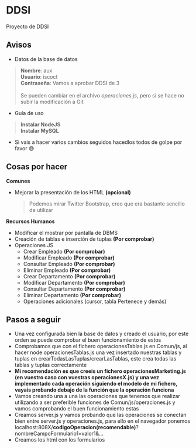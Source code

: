 # DDSI
Proyecto de DDSI

## Avisos
* Datos de la base de datos
 > __Nombre__: aux\
 __Usuario__: iscoct\
 __Contraseña__: Vamos a aprobar DDSI de 3\
 \
 Se pueden cambiar en el archivo _operaciones.js_, pero si se hace no subir la modificación a Git
 
* Guía de uso
> __Instalar NodeJS__\
  __Instalar MySQL__
 
* Si vais a hacer varios cambios seguidos hacedlos todos de golpe por favor :sweat_smile:

## Cosas por hacer
**Comunes**
  * Mejorar la presentación de los HTML __(opcional)__
    > Podemos mirar Twitter Bootstrap, creo que era bastante sencillo de utilizar

**Recursos Humanos**
  * Modificar el mostrar por pantalla de DBMS
  * Creación de tablas e inserción de tuplas __(Por comprobar)__
  * Operaciones JS
    * Crear Empleado __(Por comprobar)__
    * Modificar Empleado __(Por comprobar)__
    * Consultar Empleado __(Por comprobar)__
    * Eliminar Empleado __(Por comprobar)__  
    * Crear Departamento __(Por comprobar)__
    * Modificar Departamento __(Por comprobar)__
    * Consultar Departamento __(Por comprobar)__  
    * Eliminar Departamento __(Por comprobar)__  
    * Operaciones adicionales (cursor, tabla Pertenece y demás)

## Pasos a seguir
  * Una vez configurada bien la base de datos y creado el usuario, por este orden se puede comprobar el buen funcionamiento de estos
  * Comprobamos que con el fichero operacionesTablas.js en Comun/js, al hacer node operacionesTablas.js una vez insertado nuestras tablas y tuplas en crearTodasLasTuplas/crearLasTablas, este crea todas las tablas y tuplas correctamente
  * __Mi recomendación es que creeis un fichero operacionesMarketing.js (en vuestro caso con vuestras operacionesX.js) y una vez implementado cada operación siguiendo el modelo de mi fichero, vayais probando debajo de la función que la operación funciona__
  * Vamos creando una a una las operaciones que tenemos que realizar utilizando a ser preferible funciones de Comun/js/operaciones.js y vamos comprobando el buen funcionamiento estas
  * Creamos server.js y vamos probando que las operaciones se conectan bien entre server.js y operaciones.js, para ello en el navegador ponemos localhost:808X/__codigoOperacion(recomendable)__?nombreCampoFormulario1=valor1&...
  * Creamos los html con los formularios
